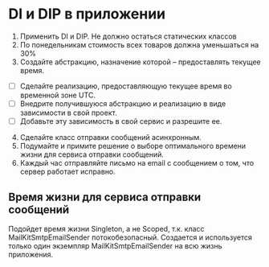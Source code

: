 # DI и DIP в приложении

1. Применить DI и DIP. Не должно остаться статических классов
2. По понедельникам стоимость всех товаров должна уменьшаться на 30%
3. Создайте абстракцию, назначение которой – предоставлять текущее время.
- [ ] Сделайте реализацию, предоставляющую текущее время во временной зоне UTC.
- [ ] Внедрите получившуюся абстракцию и реализацию в виде зависимости в свой проект.
- [ ] Добавьте эту зависимость в свой сервис и разрешите ее.
4. Сделайте класс отправки сообщений асинхронным.
5. Подумайте и примите решение о выборе оптимального времени жизни для сервиса отправки сообщений.
6. Каждый час отправляйте письмо на email с сообщением о том, что сервер работает исправно.

## Время жизни для сервиса отправки сообщений

Подойдет время жизни Singleton, а не Scoped, т.к. класс MailKitSmtpEmailSender потокобезопасный. Создается и используется только один экземпляр MailKitSmtpEmailSender на всю жизнь приложения.
